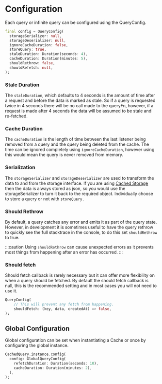 # Configuration

Each query or infinite query can be configured using the QueryConfig.

```dart
final config = QueryConfig(
  storageSerializer: null,
  storageDeserializer: null,
  ignoreCacheDuration: false,
  storeQuery: true,
  staleDuration: Duration(seconds: 4),
  cacheDuration: Duration(minutes: 5),
  shouldRethrow: false,
  shouldRefetch: null,
);
```

### Stale Duration

The `staleDuration`, which defaults to 4 seconds is the amount of time after a request and before the data is marked
as stale. So if a query is requested twice in 4 seconds there will be no call made to the queryFn, however, if a request
is made after 4 seconds the data will be assumed to be stale and re-fetched.

### Cache Duration

The `cacheDuration` is the length of time between the last listener being removed from a query and the query being deleted
from the cache. The time can be ignored completely using `ignoreCacheDuration`, however using this would mean the query
is never removed from memory.

### Serialization

The `storageSerializer` and `storageDeserializer` are used to transform the data to and from the storage interface.
If you are using [Cached Storage](https://pub.dev/packages/cached_storage) then the data is always stored as json, so you would use the
storageSerializer to turn it back to the required object. Individually choose to store a query or not with `storeQuery.`

### Should Rethrow

By default, a query catches any error and emits it as part of the query state. However, in development it is sometimes
useful to have the query rethrow to quickly see the full stacktrace in the console, to do this set `shouldRethrow` to
true.

:::caution
Using `shouldRethrow` can cause unexpected errors as it prevents most things from happening after an error has occurred.
:::

### Should fetch

Should fetch callback is rarely necessary but it can offer more flexibility on when a query should be fetched.
By default the should fetch callback is null, this is the recommended setting and in most cases you will not need to
use it.

```dart
QueryConfig(
    // This will prevent any fetch from happening.
    shouldFetch: (key, data, createdAt) => false,
);
```

## Global Configuration

Global configuration can be set when instantiating a Cache or once by configuring the global instance.

```dart
CachedQuery.instance.config(
  config: GlobalQueryConfig(
    refetchDuration: Duration(seconds: 10),
    cacheDuration: Duration(minutes: 2),
  ),
);
```
